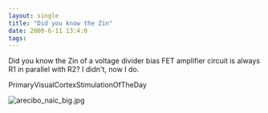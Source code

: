 ```yaml
---
layout: single
title: "Did you know the Zin"
date: 2000-6-11 13:4:0
tags: 
---
```


Did you know the Zin of a voltage divider bias FET amplifier circuit is always R1 in parallel with R2? I didn't, now I do.




PrimaryVisualCortexStimulationOfTheDay



![arecibo_naic_big.jpg][1]








   [1]: http://3.bp.blogspot.com/-Q7fMBvCM4m4/Tn0Po54apRI/AAAAAAAAAFg/qkHI4lWImcQ/s320/arecibo_naic_big.jpg
